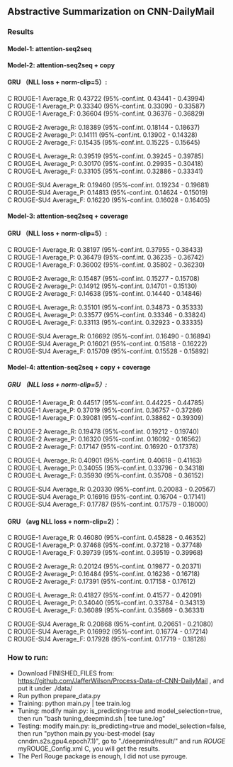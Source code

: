 ## Abstractive Summarization on CNN-DailyMail

### Results
#### Model-1: attention-seq2seq

#### Model-2: attention-seq2seq + copy
#### GRU （NLL loss + norm-clip=5）:
C ROUGE-1 Average_R: 0.43722 (95%-conf.int. 0.43441 - 0.43994)</br>
C ROUGE-1 Average_P: 0.33340 (95%-conf.int. 0.33090 - 0.33587)</br>
C ROUGE-1 Average_F: 0.36604 (95%-conf.int. 0.36376 - 0.36829)</br>

C ROUGE-2 Average_R: 0.18389 (95%-conf.int. 0.18144 - 0.18637)</br>
C ROUGE-2 Average_P: 0.14111 (95%-conf.int. 0.13902 - 0.14328)</br>
C ROUGE-2 Average_F: 0.15435 (95%-conf.int. 0.15225 - 0.15645)</br>

C ROUGE-L Average_R: 0.39519 (95%-conf.int. 0.39245 - 0.39785)</br>
C ROUGE-L Average_P: 0.30170 (95%-conf.int. 0.29935 - 0.30418)</br>
C ROUGE-L Average_F: 0.33105 (95%-conf.int. 0.32886 - 0.33341)</br>

C ROUGE-SU4 Average_R: 0.19460 (95%-conf.int. 0.19234 - 0.19681)</br>
C ROUGE-SU4 Average_P: 0.14813 (95%-conf.int. 0.14624 - 0.15019)</br>
C ROUGE-SU4 Average_F: 0.16220 (95%-conf.int. 0.16028 - 0.16405)</br>

#### Model-3: attention-seq2seq + coverage

#### GRU （NLL loss + norm-clip=5）:
C ROUGE-1 Average_R: 0.38197 (95%-conf.int. 0.37955 - 0.38433)</br>
C ROUGE-1 Average_P: 0.36479 (95%-conf.int. 0.36235 - 0.36742)</br>
C ROUGE-1 Average_F: 0.36002 (95%-conf.int. 0.35802 - 0.36230)</br>

C ROUGE-2 Average_R: 0.15487 (95%-conf.int. 0.15277 - 0.15708)</br>
C ROUGE-2 Average_P: 0.14912 (95%-conf.int. 0.14701 - 0.15130)</br>
C ROUGE-2 Average_F: 0.14638 (95%-conf.int. 0.14440 - 0.14846)</br>

C ROUGE-L Average_R: 0.35101 (95%-conf.int. 0.34873 - 0.35333)</br>
C ROUGE-L Average_P: 0.33577 (95%-conf.int. 0.33346 - 0.33824)</br>
C ROUGE-L Average_F: 0.33113 (95%-conf.int. 0.32923 - 0.33335)</br>

C ROUGE-SU4 Average_R: 0.16692 (95%-conf.int. 0.16490 - 0.16894)</br>
C ROUGE-SU4 Average_P: 0.16021 (95%-conf.int. 0.15818 - 0.16222)</br>
C ROUGE-SU4 Average_F: 0.15709 (95%-conf.int. 0.15528 - 0.15892)</br>

#### Model-4: attention-seq2seq + copy + coverage
##### GRU （NLL loss + norm-clip=5）:
C ROUGE-1 Average_R: 0.44517 (95%-conf.int. 0.44225 - 0.44785)</br>
C ROUGE-1 Average_P: 0.37019 (95%-conf.int. 0.36757 - 0.37286)</br>
C ROUGE-1 Average_F: 0.39081 (95%-conf.int. 0.38862 - 0.39309)</br>

C ROUGE-2 Average_R: 0.19478 (95%-conf.int. 0.19212 - 0.19740)</br>
C ROUGE-2 Average_P: 0.16320 (95%-conf.int. 0.16092 - 0.16562)</br>
C ROUGE-2 Average_F: 0.17147 (95%-conf.int. 0.16920 - 0.17378)</br>

C ROUGE-L Average_R: 0.40901 (95%-conf.int. 0.40618 - 0.41163)</br>
C ROUGE-L Average_P: 0.34055 (95%-conf.int. 0.33796 - 0.34318)</br>
C ROUGE-L Average_F: 0.35930 (95%-conf.int. 0.35708 - 0.36152)</br>

C ROUGE-SU4 Average_R: 0.20330 (95%-conf.int. 0.20083 - 0.20567)</br>
C ROUGE-SU4 Average_P: 0.16916 (95%-conf.int. 0.16704 - 0.17141)</br>
C ROUGE-SU4 Average_F: 0.17787 (95%-conf.int. 0.17579 - 0.18000)</br>

#### GRU （avg NLL loss + norm-clip=2）：
C ROUGE-1 Average_R: 0.46080 (95%-conf.int. 0.45828 - 0.46352)</br>
C ROUGE-1 Average_P: 0.37468 (95%-conf.int. 0.37218 - 0.37748)</br>
C ROUGE-1 Average_F: 0.39739 (95%-conf.int. 0.39519 - 0.39968)</br>

C ROUGE-2 Average_R: 0.20124 (95%-conf.int. 0.19877 - 0.20371)</br>
C ROUGE-2 Average_P: 0.16484 (95%-conf.int. 0.16236 - 0.16718)</br>
C ROUGE-2 Average_F: 0.17391 (95%-conf.int. 0.17158 - 0.17612)</br>

C ROUGE-L Average_R: 0.41827 (95%-conf.int. 0.41577 - 0.42091)</br>
C ROUGE-L Average_P: 0.34040 (95%-conf.int. 0.33784 - 0.34313)</br>
C ROUGE-L Average_F: 0.36089 (95%-conf.int. 0.35869 - 0.36331)</br>

C ROUGE-SU4 Average_R: 0.20868 (95%-conf.int. 0.20651 - 0.21080)</br>
C ROUGE-SU4 Average_P: 0.16992 (95%-conf.int. 0.16774 - 0.17214)</br>
C ROUGE-SU4 Average_F: 0.17928 (95%-conf.int. 0.17719 - 0.18128)</br>


### How to run:
- Download FINISHED_FILES from: https://github.com/JafferWilson/Process-Data-of-CNN-DailyMail , and put it under ./data/
- Run python prepare_data.py
- Training: python main.py | tee train.log
- Tuning: modify main.py: is_predicting=true and model_selection=true, then run "bash tuning_deepmind.sh | tee tune.log"
- Testing: modify main.py: is_predicting=true and model_selection=false, then run "python main.py you-best-model (say cnndm.s2s.gpu4.epoch7.1)", go to "./deepmind/result/" and run  $ROUGE$ myROUGE_Config.xml C, you will get the results.
- The Perl Rouge package is enough, I did not use pyrouge.
